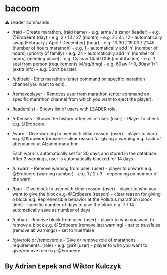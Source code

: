 # bacoom

⚠️ Leader commands :

- /raid - Create marathon.
  (raid name) - e.g. arma / alzanor
  (leader) - e.g. @Erdbeere
  (day) - e.g. 2 / 13 / 27
  (month) - e.g. 2 / 4 / 12 - automatically swap (February / April / December)
  (hour) - e.g. 10:30 / 19:00 / 21:45
  (number of hours marathon) - e.g. 1 - automatically add 'h' (number of hours)
  (priority of family) - e.g. 24 - automatically add 'h' (number of hours)
  (meeting place) - e.g. Cylloan 14:50 Ch6
  (contribution) - e.g. 1 seal from person
  (requirements lvl/eq/dmg) - e.g. 60aw 1+0, 80aw 1+1
  (extra info) - e.g. Don't be late!

- /editraid - Edits marathon (enter command on specific marathon channel you want to edit).

- /removeplayer - Removes user from marathon (enter command on specific marathon channel from which you want to eject the player).

- /leaderslist - Shows list of users with LEADER role.

- /offenses - Shows the history offenses of user.
  (user) - Player to check e.g. @Erdbeere

- /warn - Give warning to user with clear reason.
  (user) - player to warn e.g. @Erdbeere
  (reason) - clear reason for giving a warning e.g. Lack of attendance at Alzanor marathon

  Each warn is automatically set for 30 days and stored in the database.
  After 3 warnings, user is automatically blocked for 14 days.

- /unwarn - Remove warning from user.
  (user) - player to unwarn e.g. @Erdbeere
  (warning number) - e.g. 1 / 2 / 3 - depending on number of the warn

- /ban - Give block to user with clear reason.
  (user) - player to who you want to give the block e.g. @Erdbeere
  (reason) - clear reason for giving a block e.g. Reprehensible behavior at the Pollutus marathon
  (block time) - specific number of days to give the block e.g. 7 / 14 - automatically save as number of days

- /unban - Remove block from user.
  (user) - player to who you want to remove a block e.g. @Erdbeere
  (remove last warning) - set to true/false
  (remove all warnings) - set to true/false

- /giverole or /removerole - Give or remove role of marathons requirements.
  (role) - e.g. @a9
  (user) - player to who you want to give/remove role e.g. @Erdbeere

## By Adrian Łepek and Wiktor Kulczyk
